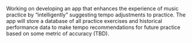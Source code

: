 Working on developing an app that enhances the experience of music practice by “intelligently” suggesting tempo adjustments to practice. The app will store a database of all practice exercises and historical performance data to make tempo recommendations for future practice based on some metric of accuracy (TBD).
